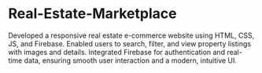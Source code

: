 # Real-Estate-Marketplace
Developed a responsive real estate e-commerce website using HTML, CSS, JS, and Firebase. Enabled users to search, filter, and view property listings with images and details. Integrated Firebase for authentication and real-time data, ensuring smooth user interaction and a modern, intuitive UI.

